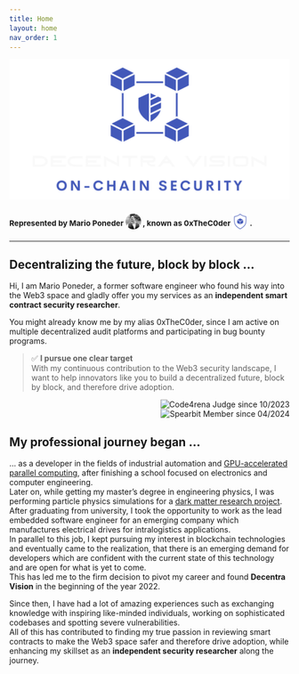 ```yaml
---
title: Home
layout: home
nav_order: 1
---
```


<picture><source srcset="/img/banner_dark.png" media="(prefers-color-scheme: dark)"/><img src="/img/banner_dark.png"/></picture>
### <sup>Represented by Mario Poneder&nbsp;</sup><img src="/img/profile.png" width="28px"><sup>&nbsp;, known as 0xTheC0der&nbsp;</sup><img src="/img/icon.png" width="28px"><sup>&nbsp;.</sup>  
---

## Decentralizing the future, block by block ...
Hi, I am Mario Poneder, a former software engineer who found his way into the Web3 space and gladly offer you my services as an **independent smart contract security researcher**.

You might already know me by my alias 0xTheC0der, since I am active on multiple decentralized audit platforms and participating in bug bounty programs.  

> ✅ **I pursue one clear target**  
> With my continuous contribution to the Web3 security landscape, I want to help innovators like you to build a decentralized future, block by block, and therefore drive adoption.

<a href="https://code4rena.com/@0xTheC0der"><img align="right" src="https://img.shields.io/badge/Code4rena_Judge-since_10%2F2023-4258B9" alt="Code4rena Judge since 10/2023"></a>  
<a href="https://cantina.xyz/u/0xTheC0der"><img align="right" src="https://img.shields.io/badge/Spearbit_Member-since_04%2F2024-4258B9" alt="Spearbit Member since 04/2024"></a>
&nbsp;

## My professional journey began ...

… as a developer in the fields of industrial automation and [GPU-accelerated parallel computing](https://www.khronos.org/opencl/), after finishing a school focused on electronics and computer engineering.  
Later on, while getting my master’s degree in engineering physics, I was performing particle physics simulations for a [dark matter research project](https://cresst-experiment.org/).  
After graduating from university, I took the opportunity to work as the lead embedded software engineer for an emerging company which manufactures electrical drives for intralogistics applications.   
In parallel to this job, I kept pursuing my interest in blockchain technologies and eventually came to the realization, that there is an emerging demand for developers which are confident with the current state of this technology and are open for what is yet to come.   
This has led me to the firm decision to pivot my career and found **Decentra Vision** in the beginning of the year 2022.  

Since then, I have had a lot of amazing experiences such as exchanging knowledge with inspiring like-minded individuals, working on sophisticated codebases and spotting severe vulnerabilities.  
All of this has contributed to finding my true passion in reviewing smart contracts to make the Web3 space safer and therefore drive adoption, while enhancing my skillset as an **independent security researcher** along the journey.

